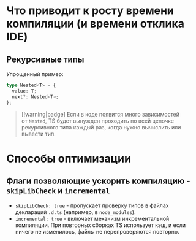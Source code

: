 # Что приводит к росту времени компиляции (и времени отклика IDE)

## Рекурсивные типы

Упрощенный пример:

```ts
type Nested<T> = {
  value: T;
  next?: Nested<T>;
};
```

> [!warning|badge]
> Если в коде появится много зависимостей от `Nested`, TS будет вынужден проходить по всей цепочке рекурсивного типа каждый раз, когда нужно вычислить или вывести тип.


# Способы оптимизации

## Флаги позволяющие ускорить компиляцию - `skipLibCheck` и `incremental`

- `skipLibCheck: true` - пропускает проверку типов в файлах деклараций `.d.ts` (например, в `node_modules`).
- `incremental: true` - включает механизм инкрементальной компиляции. При повторных сборках TS использует кэш, и если ничего не изменилось, файлы не перепроверяются повторно.